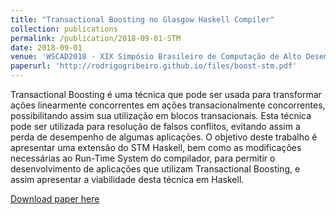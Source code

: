 ```yaml
---
title: "Transactional Boosting no Glasgow Haskell Compiler"
collection: publications
permalink: /publication/2018-09-01-STM
date: 2018-09-01
venue: 'WSCAD2018 - XIX Simpósio Brasileiro de Computação de Alto Desempenho'
paperurl: 'http://rodrigogribeiro.github.io/files/boost-stm.pdf'
---
```


Transactional Boosting é uma técnica que pode ser usada para transformar ações linearmente concorrentes em ações transacionalmente concorrentes, possibilitando assim sua utilização em blocos transacionais. Esta técnica pode ser utilizada para resolução de falsos conflitos, evitando assim a perda de desempenho de algumas aplicações. O objetivo deste trabalho é apresentar uma extensão do STM Haskell, bem como as modificações necessárias ao Run-Time System do compilador, para permitir o desenvolvimento de aplicações que utilizam Transactional Boosting, e assim apresentar a viabilidade desta técnica em Haskell.


[Download paper here](http://rodrigogribeiro.github.io/files/boost-stm.pdf)
